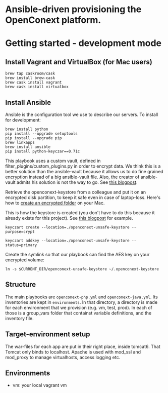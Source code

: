 Ansible-driven provisioning the OpenConext platform.
==============================

# Getting started - development mode

## Install Vagrant and VirtualBox (for Mac users)

    brew tap caskroom/cask
    brew install brew-cask
    brew cask install vagrant
    brew cask install virtualbox

## Install Ansible

Ansible is the configuration tool we use to describe our servers. To
install for development:

    brew install python
    pip install --upgrade setuptools
    pip install --upgrade pip
    brew linkapps
    brew install ansible
    pip install python-keyczar==0.71c


This playbook uses a custom vault, defined in filter_plugins/custom_plugins.py in order to encrypt data. We think this is a better solution than the ansible-vault because it allows us to do fine grained encryption instead of a big ansible-vault file.
Also, the creator of ansible-vault admits his solution is not the way to go. See [this blogpost](http://jpmens.net/2014/02/22/my-thoughts-on-ansible-s-vault/).

Retrieve the openconext-keystore from a colleague and put it on an encrypted disk partition, to keep it safe even in case of laptop-loss. Here's how to [create an encrypted folder](http://apple.stackexchange.com/questions/129720/how-can-i-encrypt-a-folder-in-os-x-mavericks) on your Mac.

This is how the keystore is created (you don't have to do this because it already exists for this project). See [this blogpost](http://www.saltycrane.com/blog/2011/10/notes-using-keyczar-and-python/) for example.

`keyczart create --location=./openconext-unsafe-keystore --purpose=crypt`

`keyczart addkey --location=./openconext-unsafe-keystore --status=primary`

Create the symlink so that our playbook can find the AES key on your encrypted volume:

`ln -s $CURRENT_DIR/openconext-unsafe-keystore ~/.openconext-keystore`

## Structure ##
The main playbooks are `openconext-php.yml` and `openconext-java.yml`. Its inventories are kept in `environments`. In that directory, a directory is made for each environment that we provision (e.g. vm, test, prod). In each of those is a group_vars folder that containst variable definitions, and the inventory file.

## Target-environment setup ##

The war-files for each app are put in their right place, inside tomcat6. That Tomcat only binds to localhost. Apache is used with mod_ssl and mod_proxy to manage virtualhosts, access logging etc.

## Environments ##

 - vm: your local vagrant vm
